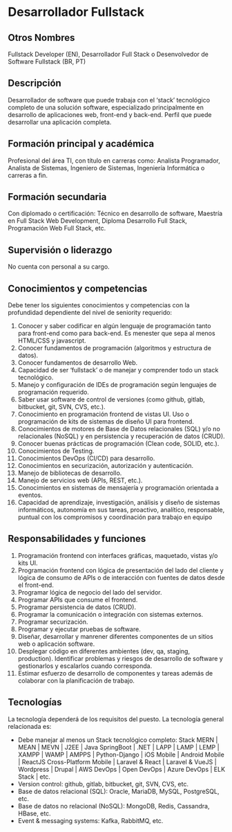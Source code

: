 # Desarrollador Fullstack

## Otros Nombres

Fullstack Developer (EN), Desarrollador Full Stack o Desenvolvedor de Software Fullstack (BR, PT)

## Descripción

Desarrollador de software que puede trabaja con el ‘stack’ tecnológico completo de una solución software, especializado principalmente en desarrollo de aplicaciones web, front-end y back-end. Perfil que puede desarrollar una aplicación completa. 

## Formación principal y académica

Profesional del área TI, con título en carreras como: Analista Programador, Analista de Sistemas, Ingeniero de Sistemas, Ingeniería Informática o carreras a fin. 

## Formación secundaria

Con diplomado o certificación: Técnico en desarrollo de software, Maestría en Full Stack Web Development, Diploma Desarrollo Full Stack, Programación Web Full Stack, etc. 

## Supervisión o liderazgo

No cuenta con personal a su cargo. 

## Conocimientos y competencias

Debe tener los siguientes conocimientos y competencias con la profundidad dependiente del nivel de seniority requerido:

1. Conocer y saber codificar en algún lenguaje de programación tanto para front-end como para back-end. Es menester que sepa al menos HTML/CSS y javascript. 
2. Conocer fundamentos de programación (algoritmos y estructura de datos).  
3. Conocer fundamentos de desarrollo Web. 
4. Capacidad de ser ‘fullstack’ o de manejar y comprender todo un stack tecnológico. 
5. Manejo y configuración de IDEs de programación según lenguajes de programación requerido.
6. Saber usar software de control de versiones (como github, gitlab, bitbucket, git, SVN, CVS, etc.). 
7. Conocimiento en programación frontend de vistas UI.
Uso o programación de kits de sistemas de diseño UI para frontend.
8. Conocimientos de motores de Base de Datos relacionales (SQL) y/o no relacionales (NoSQL) y en persistencia y recuperación de datos (CRUD). 
9. Conocer buenas prácticas de programación (Clean code, SOLID, etc.). 
10. Conocimientos de Testing.
11. Conocimientos DevOps (CI/CD) para desarrollo. 
12. Conocimientos en securización, autorización y autenticación.
13. Manejo de bibliotecas de desarrollo.
14. Manejo de servicios web (APIs, REST, etc.).
15. Conocimientos en sistemas de mensajería y programación orientada a eventos.
16. Capacidad de aprendizaje, investigación, análisis y diseño de sistemas informáticos, autonomía en sus tareas, proactivo, analítico, responsable, puntual con los compromisos y coordinación para trabajo en equipo

## Responsabilidades y funciones

1. Programación frontend con interfaces gráficas, maquetado, vistas y/o kits UI.
2. Programación frontend con lógica de presentación del lado del cliente y lógica de consumo de APIs o de interacción con fuentes de datos desde el front-end. 
3. Programar lógica de negocio del lado del servidor.
4. Programar APIs que consume el frontend. 
5. Programar persistencia de datos (CRUD).
6. Programar la comunicación o integración con sistemas externos.
7. Programar securización.
8. Programar y ejecutar pruebas de software.
9. Diseñar, desarrollar y manrener diferentes componentes de un sitios web o aplicación software. 
10. Desplegar código en diferentes ambientes (dev, qa, staging, production).
Identificar problemas y riesgos de desarrollo de software y gestionarlos y escalarlos cuando corresponda. 
11. Estimar esfuerzo de desarrollo de componentes y tareas además de colaborar con la planificación de trabajo. 

## Tecnologías

La tecnología dependerá de los requisitos del puesto. La tecnología general relacionada es:
- Debe manejar al menos un Stack tecnológico completo: Stack MERN | MEAN | MEVN | J2EE | Java SpringBoot | .NET | LAPP | LAMP | LEMP | XAMPP | WAMP | AMPPS | Python-Django | iOS Mobile | Android Mobile | ReactJS Cross-Platform Mobile | Laravel & React | Laravel & VueJS | Wordpress | Drupal | AWS DevOps | Open DevOps | Azure DevOps | ELK Stack | etc. 
- Version control: github, gitlab, bitbucket, git, SVN, CVS, etc.
- Base de datos relacional (SQL): Oracle, MariaDB, MySQL, PostgreSQL, etc.
- Base de datos no relacional (NoSQL): MongoDB, Redis, Cassandra, HBase, etc.
- Event & messaging systems: Kafka, RabbitMQ, etc. 
